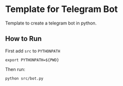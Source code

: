 # Template for Telegram Bot

Template to create a telegram bot in python.

## How to Run
First add `src` to `PYTHONPATH`
```
export PYTHONPATH=${PWD}
```
Then run:
```
python src/bot.py
```